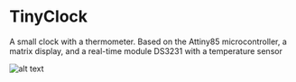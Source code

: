 # TinyClock
A small clock with a thermometer. Based on the Attiny85 microcontroller, a matrix display, and a real-time module DS3231 with a temperature sensor

![alt text](https://raw.githubusercontent.com/usvoyager1/tinyclock/master/screenshot.jpg)
